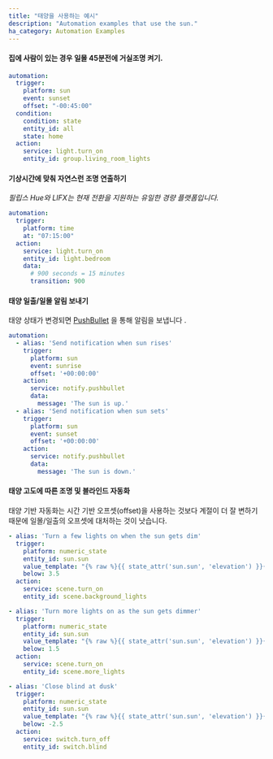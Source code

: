 ```yaml
---
title: "태양을 사용하는 예시"
description: "Automation examples that use the sun."
ha_category: Automation Examples
---
```


#### 집에 사람이 있는 경우 일몰 45분전에 거실조명 켜기.

```yaml
automation:
  trigger:
    platform: sun
    event: sunset
    offset: "-00:45:00"
  condition:
    condition: state
    entity_id: all
    state: home
  action:
    service: light.turn_on
    entity_id: group.living_room_lights
```

#### 기상시간에 맞춰 자연스런 조명 연출하기 

_필립스 Hue와 LIFX는 현재 전환을 지원하는 유일한 경량 플랫폼입니다._

```yaml
automation:
  trigger:
    platform: time
    at: "07:15:00"
  action:
    service: light.turn_on
    entity_id: light.bedroom
    data:
      # 900 seconds = 15 minutes
      transition: 900
```

#### 태양 일출/일몰 알림 보내기

태양 상태가 변경되면 [PushBullet](/integrations/pushbullet) 을 통해 알림을 보냅니다 .

```yaml
automation:
  - alias: 'Send notification when sun rises'
    trigger:
      platform: sun
      event: sunrise
      offset: '+00:00:00'
    action:
      service: notify.pushbullet
      data:
        message: 'The sun is up.'
  - alias: 'Send notification when sun sets'
    trigger:
      platform: sun
      event: sunset
      offset: '+00:00:00'
    action:
      service: notify.pushbullet
      data:
        message: 'The sun is down.'
```

#### 태양 고도에 따른 조명 및 블라인드 자동화

태양 기반 자동화는 시간 기반 오프셋(offset)을 사용하는 것보다 계절이 더 잘 변하기 때문에 일몰/일출의 오프셋에 대처하는 것이 낫습니다.

```yaml
- alias: 'Turn a few lights on when the sun gets dim'
  trigger:
    platform: numeric_state
    entity_id: sun.sun
    value_template: "{% raw %}{{ state_attr('sun.sun', 'elevation') }}{% endraw %}"
    below: 3.5
  action:
    service: scene.turn_on
    entity_id: scene.background_lights

- alias: 'Turn more lights on as the sun gets dimmer'
  trigger:
    platform: numeric_state
    entity_id: sun.sun
    value_template: "{% raw %}{{ state_attr('sun.sun', 'elevation') }}{% endraw %}"
    below: 1.5
  action:
    service: scene.turn_on
    entity_id: scene.more_lights

- alias: 'Close blind at dusk'
  trigger:
    platform: numeric_state
    entity_id: sun.sun
    value_template: "{% raw %}{{ state_attr('sun.sun', 'elevation') }}{% endraw %}"
    below: -2.5
  action:
    service: switch.turn_off
    entity_id: switch.blind

```
